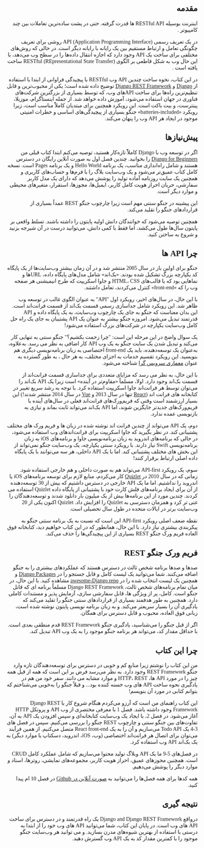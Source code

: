<div dir="rtl" style="font-family:Vazir;" >

## مقدمه

<p style="text-align:justify"> 

اینترنت بوسیله RESTful API ها قدرت گرفته.  حتی در پشت ساده‌ترین تعاملات بین چند کامپیوتر .


در یک تعریف رسمی API (Application Programming Interface) روشی برای تعریف چگونگی تعامل و ارتباط مستقیم بین یک رایانه با رایانه دیگر است. در حالی که روش‌های مختلفی برای ساخت یک API وجود دارد که اجازه انتقال داده‌ها را در سطح وب می‌دهد، با این حال وب به شکل قاطعی بر الگوی  RESTful (REpresentational State Transfer)  ساخت یافته است .


در این کتاب، نحوه ساخت چندین API وب RESTful با پیچیدگی فراوانی از ابتدا با استفاده از [Django](https://www.djangoproject.com/)
و [Django REST Framework](http://www.django-rest-framework.org/) توضیح داده شده است؛ یکی از محبوب‌ترین و قابل تنظیم‌ترین راه‌ها برای ساخت APIهای وب، که توسط بسیاری از بزرگترین شرکت‌های فناوری در جهان استفاده می‌شود، آموزش داده خواهد شد. از جمله اینستاگرام، موزیلا، پینترست، و بیت باکت است. این رویکرد همچنین برای مبتدیان کاملاًً مناسب است، زیرا رویکرد «batteries-included» جنگو بسیاری از پیچیدگی‌های اساسی و خطرات امنیتی موجود در ایجاد هر API وب را پنهان می‌کند.


</p>

## پیش‌نیازها

<p style="text-align:justify"> 

اگر در توسعه وب با Django کاملاًً تازه‌کار هستید، توصیه می‌کنم ابتدا کتاب قبلی من [Django for Beginners](https://djangoforbeginners.com/)
را بخوانید. چندین فصل اول به صورت آنلاین رایگان در دسترس هستند و شامل راه‌اندازی مناسب، یک برنامه Hello World و یک برنامه Pages است. نسخه کامل کتاب عمیق‌تر می‌شود و یک وب‌سایت بلاگ را با فرم‌ها و حساب‌های کاربری و همچنین یک سایت روزنامه آماده تولید را پوشش می‌دهد که دارای یک مدل کاربر سفارشی، جریان احراز هویت کامل کاربر، ایمیل‌ها، مجوزها، استقرار، متغیرهای محیطی و موارد دیگر است.

این پیشینه در جنگو سنتی مهم است زیرا چارچوب جنگو REST عمداً بسیاری از قراردادهای جنگو را تقلید می‌کند.

همچنین توصیه می‌شود که خوانندگان دانش اولیه پایتون را داشته باشند. تسلط واقعی بر پایتون سال‌ها طول می‌کشد، اما فقط با کمی دانش، می‌توانید درست در آن شیرجه بزنید و شروع به ساختن کنید.

</p>

## چرا API ها

<p style="text-align:justify"> 

جنگو برای اولین بار در سال 2005 منتشر شد و در آن زمان بیشتر وب‌سایت‌ها از یک پایگاه کد یکپارچه بزرگ تشکیل شده بودند. «بک‌اند» شامل مدل‌های پایگاه داده، URL‌ها و نماهایی بود که با قالب‌های HTML، CSS و جاوا اسکریپت که طرح انیمیشنی هر صفحه وب را که «front-end» کنترل می‌کردند، تعامل داشتند.

با این حال، در سال‌های اخیر، رویکرد اول "API" به عنوان الگوی غالب در توسعه وب ظاهر شد. این رویکرد شامل جداسازی رسمی قسمت بک‌اند از قسمت فرانت‌اند است. این بدان معناست که جنگو به جای یک چارچوب وب‌سایت، به یک پایگاه داده و API قدرتمند تبدیل می‌شود. امروزه جنگو بیشتر به عنوان یک API پشتیبان به جای یک راه حل کامل وب‌سایت یکپارچه در شرکت‌های بزرگ استفاده می‌شود!

یک سوال واضح در این مرحله این است: "چرا زحمت بکشیم؟" جنگو سنتی به تنهایی کار می‌کند و تبدیل شدن یک سایت جنگو به یک وب API کار اضافی به نظر می رسد. به‌علاوه، به‌عنوان یک توسعه‌دهنده، باید یک front-end اختصاصی به زبان برنامه‌نویسی دیگری هم بنویسید. این رویکرد تقسیم خدمات به اجزای مختلف، به هر حال
، به طور گسترده به عنوان [معماری سرویس گرا](https://en.wikipedia.org/wiki/Service-oriented_architecture) شناخته می‌شود.

با این حال، به نظر می رسد که مزایای متعددی برای جداسازی قسمت فرانت‌اند از قسمت بک‌اند وجود دارد. اولا، مسلماً «مقاوم‌تر در آینده» است زیرا یک API بک‌اند را می‌توان توسط هر فرانت‌اند جاوا اسکریپت استفاده کرد.
با توجه به رشد سریع تغییر در کتابخانه های فرانت اند ([React](https://reactjs.org/) تنها در سال 2013 و [Vue](https://vuejs.org/) در سال 2014 منتشر شدند!)
این بسیار ارزشمند است وقتی که فریم‌ورک‌های فرانت‌اند فعلی در سال‌های آینده با فریم‌ورک‌های جدیدتر جایگزین شوند، اما API بک‌اند می‌تواند ثابت بماند و نیازی به بازنویسی عمده ندارد.

دوم، یک API می‌تواند از چندین فرانت اند نوشته شده در زبان ها و فریم ورک های مختلف پشتیبانی کند. در نظر بگیرید که جاوا اسکریپت برای فرانت‌اندهای وب استفاده می‌شود، در حالی که برنامه‌های اندروید به زبان برنامه‌نویسی جاوا و برنامه‌های iOS به زبان برنامه‌نویسی Swift نیاز دارند. با رویکرد سنتی یکپارچه، یک وب‌سایت جنگو نمی‌تواند از این بخش های مختلف پشتیبانی کند. اما با یک API داخلی، هر سه می‌توانند با یک پایگاه داده اصلی ارتباط برقرار کنند!

سوم، یک رویکرد API-first می‌تواند هم به صورت داخلی و هم خارجی استفاده شود. زمانی که در سال 2010 در [Quizlet](https://quizlet.com/) کار می‌کردم، منابع لازم برای توسعه برنامه‌های iOS یا اندروید را نداشتیم. اما ما یک API خارجی در دسترس داشتیم که بیش از 30 توسعه‌دهنده از آن برای ایجاد برنامه‌های فلش کارت خود با پشتیبانی از پایگاه داده Quizlet استفاده می کردند. چندین مورد از این برنامه‌ها بیش از یک میلیون بار دانلود شدند و توسعه‌دهندگان را غنی تر کرد و همزمان دسترسی به Quizlet را افزایش داد. Quizlet اکنون یکی از 20 وب‌سایت برتر در ایالات متحده در طول سال تحصیلی است.

نقطه ضعف اصلی رویکرد API-first این است که نسبت به یک برنامه سنتی جنگو به پیکربندی بیشتری نیاز دارد. با این حال، همانطور که در این کتاب خواهیم دید، کتابخانه فوق العاده فریم ورک جنگو REST بسیاری از این پیچیدگی‌ها را حذف می‌کند. 


</p>

## فریم ورک جنگو REST

<p style="text-align:justify"> 

صدها و صدها برنامه شخص ثالث در دسترس هستند که عملکردهای بیشتری را به جنگو اضافه می‌کنند. شما می‌توانید یک لیست کامل و قابل جستجو را در [Django Packages](https://djangopackages.org/) و همچنین یک لیست انتخاب شده را در [awesome-Django repo](https://github.com/wsvincent/awesome-django) مشاهده کنید. با این حال، در میان تمام برنامه‌های شخص ثالث، Django REST Framework مسلماً  برنامه ای که قاتل جنگو است. کامل، پر از ویژگی ها، قابل سفارشی سازی، آزمایش پذیر و مستندات کاملی دارد. همچنین به طور هدفمند بسیاری از قراردادهای سنتی جنگو را تقلید می‌کند که یادگیری آن را بسیار سریعتر می‌کند. و به زبان برنامه نویسی پایتون نوشته شده است، زبانی فوق العاده، محبوب و قابل دسترس برای همگان.

اگر از قبل جنگو را می‌شناسید، یادگیری جنگو REST Framework قدم منطقی بعدی است. با حداقل مقدار کد، می‌تواند هر برنامه جنگو موجود را به یک وب API تبدیل کند.

</p>

## چرا این کتاب

<p style="text-align:justify"> 

من این کتاب را نوشتم زیرا منابع کم و خوبی در دسترس برای توسعه‌دهندگان تازه وارد جنگو REST Framework وجود دارد. به نظر می‌رسد فرض بر این است که همه از قبل همه چیز را در مورد API ها، HTTP، REST و موارد مشابه می دانند. سفر خود من هم در یادگیری نحوه ساخت API های وب خسته کننده بود... و قبلاً جنگو را به‌خوبی می‌شناختم که بتوانم کتابی در مورد آن بنویسم!

این کتاب راهنمای من است که آرزو می‌کردم هنگام شروع کار با Django REST Framework وجود داشته باشد. فصل 1 با معرفی مختصری از وب API و پروتکل HTTP آغاز می‌شود. در فصل 2، با ایجاد یک وب‌سایت کتابخانه‌ای و سپس افزودن یک API به آن، تفاوت‌های بین جنگو سنتی و چارچوب REST جنگو را بررسی می‌کنیم. سپس در فصل های 3-4 یک Todo API می‌سازیم و آن را به یک React front-end متصل می‌کنیم. از همین فرآیند می‌توان برای اتصال هر فرانت‌اند اختصاصی (وب، iOS، اندروید، دسکتاپ یا موارد دیگر) به یک بک‌اند API وب استفاده کرد.

در فصل‌های 5-9 ما یک API وبلاگ تولید محتوا می‌سازیم که شامل عملکرد کامل CRUD است. همچنین مجوزهای عمیق، احراز هویت کاربر، مجموعه‌های نمایشی، روترها، اسناد و موارد دیگر را پوشش می‌دهیم.

همه کدها برای همه فصل‌ها را می‌توانید به [ صورت آنلاین در Github](https://github.com/wsvincent/restapiswithdjango) در فصل 10 ام پیدا کنید.

</p>


## نتیجه گیری

<p style="text-align:justify; text-indent: 19px;"> 

درواقع Django and Django REST Framework یک راه قدرتمند و در دسترس برای ساخت API های وب است. در پایان این کتاب، شما می‌توانید API های وب خود را از ابتدا به درستی با استفاده از بهترین شیوه‌های مدرن بسازید. و می‌ توانید هر وب‌سایت جنگو موجود را با کمترین مقدار کد به یک API وب گسترش دهید.

</p>

</div>
